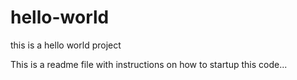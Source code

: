 # hello-world
this is a hello world project

This is a readme file with instructions on how to startup this code...
